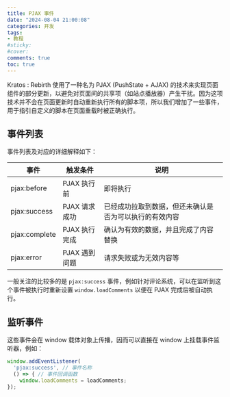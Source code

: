 ```yaml
---
title: PJAX 事件
date: "2024-08-04 21:00:08"
categories: 开发
tags:
- 教程
#sticky:
#cover:
comments: true
toc: true
---
```

Kratos : Rebirth 使用了一种名为 PJAX (PushState + AJAX) 的技术来实现页面组件的部分更新，以避免对页面间的共享项（如站点播放器）产生干扰。因为这项技术并不会在页面更新时自动重新执行所有的脚本项，所以我们增加了一些事件，用于指引自定义的脚本在页面重载时被正确执行。
<!-- more -->

## 事件列表

事件列表及对应的详细解释如下：

| 事件          | 触发条件      | 说明                                                   |
| ------------- | ------------- | ------------------------------------------------------ |
| pjax:before   | PJAX 执行前   | 即将执行                                               |
| pjax:success  | PJAX 请求成功 | 已经成功拉取到数据，但还未确认是否为可以执行的有效内容 |
| pjax:complete | PJAX 执行完成 | 确认为有效的数据，并且完成了内容替换                   |
| pjax:error    | PJAX 遇到问题 | 请求失败或为无效内容等                                 |

一般关注的比较多的是 `pjax:success` 事件，例如针对评论系统，可以在监听到这个事件被执行时重新设置 `window.loadComments` 以便在 PJAX 完成后被自动执行。

## 监听事件

这些事件会在 window 载体对象上传播，因而可以直接在 window 上挂载事件监听器，例如：

```js
window.addEventListener(
  'pjax:success', // 事件名称
  () => { // 事件回调函数
    window.loadComments = loadComments;
});
```
